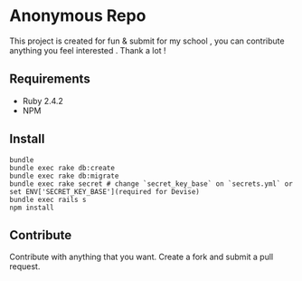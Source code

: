 # Anonymous Repo

This project is created for fun & submit for my school , you can contribute anything you feel interested . Thank a lot !

## Requirements
- Ruby 2.4.2
- NPM

## Install
```
bundle
bundle exec rake db:create
bundle exec rake db:migrate
bundle exec rake secret # change `secret_key_base` on `secrets.yml` or set ENV['SECRET_KEY_BASE'](required for Devise)
bundle exec rails s
npm install
```

## Contribute
Contribute with anything that you want. Create a fork and submit a pull request.
